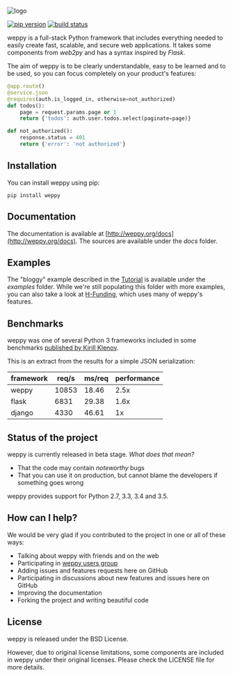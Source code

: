 ![logo](http://weppy.org/static/logo-big.png)

[![pip version](https://img.shields.io/pypi/v/weppy.svg?style=flat)](https://pypi.python.org/pypi/weppy) 
[![build status](https://img.shields.io/travis/gi0baro/weppy.svg?style=flat)](https://travis-ci.org/gi0baro/weppy)

weppy is a full-stack Python framework that includes everything needed to easily
create fast, scalable, and secure web applications. It takes some components from
*web2py* and has a syntax inspired by *Flask*.

The aim of weppy is to be clearly understandable, easy to be learned and to be used,
so you can focus completely on your product's features:

```python
@app.route()
@service.json
@requires(auth.is_logged_in, otherwise=not_authorized)
def todos():
    page = request.params.page or 1
    return {'todos': auth.user.todos.select(paginate=page)}

def not_authorized():
    response.status = 401
    return {'error': 'not authorized'}
```

## Installation

You can install weppy using pip:

    pip install weppy

## Documentation

The documentation is available at [http://weppy.org/docs](http://weppy.org/docs).
The sources are available under the *docs* folder.

## Examples

The "bloggy" example described in the [Tutorial](http://weppy.org/docs/latest/tutorial)
is available under the *examples* folder. While we're still populating this folder
with more examples, you can also take a look at [H-Funding](https://github.com/gi0baro/h-funding),
which uses many of weppy's features.

## Benchmarks

weppy was one of several Python 3 frameworks included in some benchmarks
[published by Kirill Klenov](http://klen.github.io/py-frameworks-bench).

This is an extract from the results for a simple JSON serialization:

| framework | req/s | ms/req | performance |
| --- | --- | --- | --- |
| weppy | 10853 | 18.46 | 2.5x |
| flask | 6831 | 29.38 | 1.6x |
| django | 4330 | 46.61 | 1x |

## Status of the project

weppy is currently released in beta stage.
*What does that mean?*

* That the code may contain *noteworthy* bugs
* That you can use it on production, but cannot blame the developers if 
something goes wrong

weppy provides support for Python 2.7, 3.3, 3.4 and 3.5.

## How can I help?

We would be very glad if you contributed to the project in one or all of these ways:

* Talking about weppy with friends and on the web
* Participating in [weppy users group](https://groups.google.com/forum/#!forum/weppy-talk)
* Adding issues and features requests here on GitHub
* Participating in discussions about new features and issues here on GitHub
* Improving the documentation
* Forking the project and writing beautiful code

## License

weppy is released under the BSD License.

However, due to original license limitations, some components are included 
in weppy under their original licenses. Please check the LICENSE file for 
more details.
